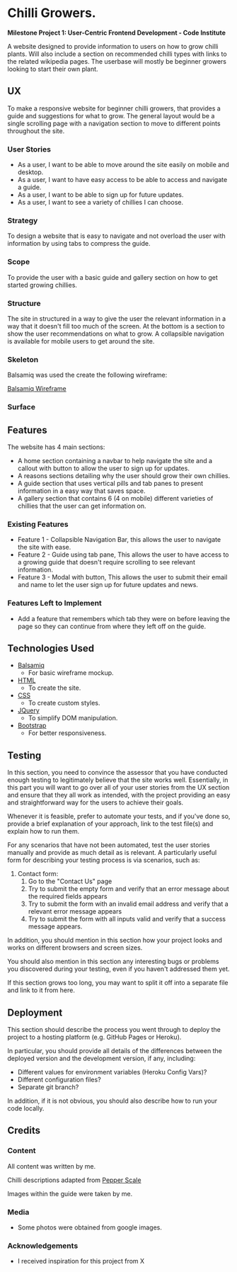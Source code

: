# Chilli Growers.

**Milestone Project 1: User-Centric Frontend Development - Code Institute**

A website designed to provide information to users on how to grow chilli plants. Will also include a section on recommended chilli types with links to the related wikipedia pages.
The userbase will mostly be beginner growers looking to start their own plant.

## UX
 
To make a responsive website for beginner chilli growers, that provides a guide and suggestions for what to grow. The general layout would be a single scrolling page with a navigation section to move to different points throughout the site.

### User Stories

- As a user, I want to be able to move around the site easily on mobile and desktop.
- As a user, I want to have easy access to be able to access and navigate a guide.
- As a user, I want to be able to sign up for future updates.
- As a user, I want to see a variety of chillies I can choose.

### Strategy

To design a website that is easy to navigate and not overload the user with information by using tabs to compress the guide.

### Scope

To provide the user with a basic guide and gallery section on how to get started growing chillies.

### Structure

The site in structured in a way to give the user the relevant information in a way that it doesn't fill too much of the screen. At the bottom is a section to show the user recommendations on what to grow.
A collapsible navigation is available for mobile users to get around the site.

### Skeleton

Balsamiq was used the create the following wireframe:

[Balsamiq Wireframe](https://github.com/bob134552/Chilli-Growers/tree/master/wireframe/Chilli-Growing-Website.pdf)

### Surface



## Features

The website has 4 main sections:

- A home section containing a navbar to help navigate the site and a callout with button to allow the user to sign up for updates.
- A reasons sections detailing why the user should grow their own chillies.
- A guide section that uses vertical pills and tab panes to present information in a easy way that saves space.
- A gallery section that contains 6 (4 on mobile) different varieties of chillies that the user can get information on.
 
### Existing Features

- Feature 1 - Collapsible Navigation Bar, this allows the user to navigate the site with ease.
- Feature 2 - Guide using tab pane, This allows the user to have access to a growing guide that doesn't require scrolling to see relevant information.
- Feature 3 - Modal with button, This allows the user to submit their email and name to let the user sign up for future updates and news.


### Features Left to Implement
- Add a feature that remembers which tab they were on before leaving the page so they can continue from where they left off on the guide.

## Technologies Used

- [Balsamiq](https://balsamiq.com/)
    - For basic wireframe mockup.
- [HTML](https://en.wikipedia.org/wiki/HTML)
    - To create the site.
- [CSS](https://en.wikipedia.org/wiki/Cascading_Style_Sheets)
    - To create custom styles.
- [JQuery](https://jquery.com)
    - To simplify DOM manipulation.
- [Bootstrap](https://getbootstrap.com/)
    - For better responsiveness.


## Testing

In this section, you need to convince the assessor that you have conducted enough testing to legitimately believe that the site works well. Essentially, in this part you will want to go over all of your user stories from the UX section and ensure that they all work as intended, with the project providing an easy and straightforward way for the users to achieve their goals.

Whenever it is feasible, prefer to automate your tests, and if you've done so, provide a brief explanation of your approach, link to the test file(s) and explain how to run them.

For any scenarios that have not been automated, test the user stories manually and provide as much detail as is relevant. A particularly useful form for describing your testing process is via scenarios, such as:

1. Contact form:
    1. Go to the "Contact Us" page
    2. Try to submit the empty form and verify that an error message about the required fields appears
    3. Try to submit the form with an invalid email address and verify that a relevant error message appears
    4. Try to submit the form with all inputs valid and verify that a success message appears.

In addition, you should mention in this section how your project looks and works on different browsers and screen sizes.

You should also mention in this section any interesting bugs or problems you discovered during your testing, even if you haven't addressed them yet.

If this section grows too long, you may want to split it off into a separate file and link to it from here.

## Deployment

This section should describe the process you went through to deploy the project to a hosting platform (e.g. GitHub Pages or Heroku).

In particular, you should provide all details of the differences between the deployed version and the development version, if any, including:
- Different values for environment variables (Heroku Config Vars)?
- Different configuration files?
- Separate git branch?

In addition, if it is not obvious, you should also describe how to run your code locally.


## Credits

### Content

All content was written by me.

Chilli descriptions adapted from [Pepper Scale](https://www.pepperscale.com/)

Images within the guide were taken by me.

### Media
- Some photos were obtained from google images.

### Acknowledgements

- I received inspiration for this project from X
